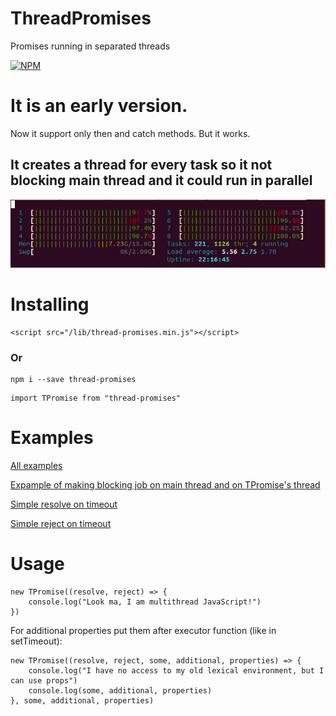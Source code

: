# ThreadPromises

Promises running in separated threads

[![NPM](https://nodei.co/npm/thread-promises.png?downloads=true&downloadRank=true&stars=true)](https://nodei.co/npm/thread-promises/)

# It is an early version.

Now it support only then and catch methods. But it works.

## It creates a thread for every task so it not blocking main thread and it could run in parallel

![screenshot](./Threads.png)

# Installing

```
<script src="/lib/thread-promises.min.js"></script>
```

### Or

```
npm i --save thread-promises
```

```
import TPromise from "thread-promises"
```

# Examples

[All examples](https://github.com/kshshe/ThreadPromises/tree/master/examples)

[Expample of making blocking job on main thread and on TPromise's thread](https://github.com/kshshe/ThreadPromises/tree/master/examples/BlockingTask)

[Simple resolve on timeout](https://github.com/kshshe/ThreadPromises/tree/master/examples/simpleTimeout)

[Simple reject on timeout](https://github.com/kshshe/ThreadPromises/tree/master/examples/simpleReject)

# Usage

```
new TPromise((resolve, reject) => {
    console.log("Look ma, I am multithread JavaScript!")
})
```

For additional properties put them after executor function (like in setTimeout):

```
new TPromise((resolve, reject, some, additional, properties) => {
    console.log("I have no access to my old lexical environment, but I can use props")
    console.log(some, additional, properties)
}, some, additional, properties)
```
